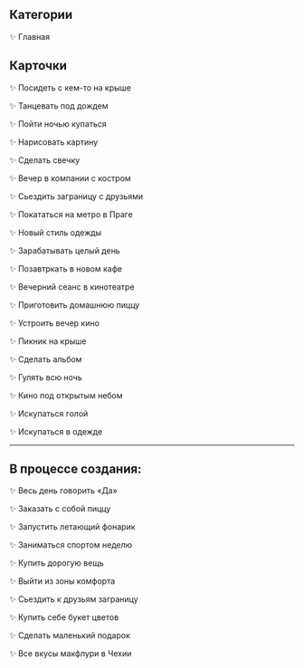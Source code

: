 ## Категории

<div class="callout" onclick="location.href='index.html'"><p>✨ Главная <p></div>


## Карточки

<div class="callout" onclick="location.href='#1'"><p>✨ Посидеть с кем-то на крыше<p></div>
<div class="callout" onclick="location.href='#2'"><p>✨ Танцевать под дождем<p></div>
<div class="callout" onclick="location.href='#3'"><p>✨ Пойти ночью купаться<p></div>
<div class="callout" onclick="location.href='#4'"><p>✨ Нарисовать картину<p></div>
<div class="callout" onclick="location.href='#5'"><p>✨ Сделать свечку<p></div>
<div class="callout" onclick="location.href='#6'"><p>✨ Вечер в компании с костром<p></div>
<div class="callout" onclick="location.href='#7'"><p>✨ Сьездить заграницу с друзьями<p></div>
<div class="callout" onclick="location.href='#8'"><p>✨ Покататься на метро в Праге<p></div>
<div class="callout" onclick="location.href='#9'"><p>✨ Новый стиль одежды<p></div>
<div class="callout" onclick="location.href='#10'"><p>✨ Зарабатывать целый день<p></div>
<div class="callout" onclick="location.href='#11'"><p>✨ Позавтркать в новом кафе<p></div>
<div class="callout" onclick="location.href='#12'"><p>✨ Вечерний сеанс в кинотеатре<p></div>
<div class="callout" onclick="location.href='#13'"><p>✨ Приготовить домашнюю пиццу<p></div>
<div class="callout" onclick="location.href='#14'"><p>✨ Устроить вечер кино<p></div>
<div class="callout" onclick="location.href='#15'"><p>✨ Пикник на крыше<p></div>
<div class="callout" onclick="location.href='#16'"><p>✨ Сделать альбом<p></div>
<div class="callout" onclick="location.href='#17'"><p>✨ Гулять всю ночь<p></div>
<div class="callout" onclick="location.href='#18'"><p>✨ Кино под открытым небом<p></div>
<div class="callout" onclick="location.href='#19'"><p>✨ Искупаться голой<p></div>
<div class="callout" onclick="location.href='#20'"><p>✨ Искупаться в одежде<p></div>

---

## В процессе создания:

<div class="callout" onclick="location.href='#21'"><p>✨ Весь день говорить «Да»<p></div>
<div class="callout" onclick="location.href='#22'"><p>✨ Заказать с собой пиццу<p></div>
<div class="callout" onclick="location.href='#23'"><p>✨ Запустить летающий фонарик<p></div>
<div class="callout" onclick="location.href='#24'"><p>✨ Заниматься спортом неделю<p></div>
<div class="callout" onclick="location.href='#25'"><p>✨ Купить дорогую вещь<p></div>
<div class="callout" onclick="location.href='#26'"><p>✨ Выйти из зоны комфорта<p></div>
<div class="callout" onclick="location.href='#27'"><p>✨ Сьездить к друзьям заграницу<p></div>
<div class="callout" onclick="location.href='#28'"><p>✨ Купить себе букет цветов<p></div>
<div class="callout" onclick="location.href='#29'"><p>✨ Сделать маленький подарок<p></div>
<div class="callout" onclick="location.href='#30'"><p>✨ Все вкусы макфлури в Чехии<p></div>


<!-- ## Категории -->

<!-- <div class="callout" onclick="location.href='locations.html'"><p>❤️  Локации </p></div> -->
